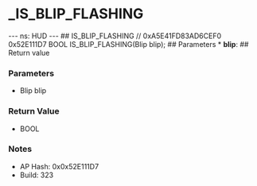 # _IS_BLIP_FLASHING

--- ns: HUD --- ## IS_BLIP_FLASHING  // 0xA5E41FD83AD6CEF0 0x52E111D7 BOOL IS_BLIP_FLASHING(Blip blip);   ## Parameters * **blip**:  ## Return value

### Parameters
* Blip blip

### Return Value
* BOOL

### Notes
* AP Hash: 0x0x52E111D7
* Build: 323

